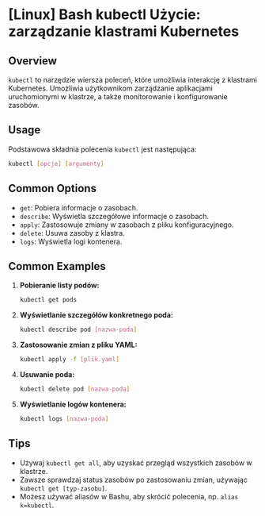 # [Linux] Bash kubectl Użycie: zarządzanie klastrami Kubernetes

## Overview
`kubectl` to narzędzie wiersza poleceń, które umożliwia interakcję z klastrami Kubernetes. Umożliwia użytkownikom zarządzanie aplikacjami uruchomionymi w klastrze, a także monitorowanie i konfigurowanie zasobów.

## Usage
Podstawowa składnia polecenia `kubectl` jest następująca:

```bash
kubectl [opcje] [argumenty]
```

## Common Options
- `get`: Pobiera informacje o zasobach.
- `describe`: Wyświetla szczegółowe informacje o zasobach.
- `apply`: Zastosowuje zmiany w zasobach z pliku konfiguracyjnego.
- `delete`: Usuwa zasoby z klastra.
- `logs`: Wyświetla logi kontenera.

## Common Examples
1. **Pobieranie listy podów:**
   ```bash
   kubectl get pods
   ```

2. **Wyświetlanie szczegółów konkretnego poda:**
   ```bash
   kubectl describe pod [nazwa-poda]
   ```

3. **Zastosowanie zmian z pliku YAML:**
   ```bash
   kubectl apply -f [plik.yaml]
   ```

4. **Usuwanie poda:**
   ```bash
   kubectl delete pod [nazwa-poda]
   ```

5. **Wyświetlanie logów kontenera:**
   ```bash
   kubectl logs [nazwa-poda]
   ```

## Tips
- Używaj `kubectl get all`, aby uzyskać przegląd wszystkich zasobów w klastrze.
- Zawsze sprawdzaj status zasobów po zastosowaniu zmian, używając `kubectl get [typ-zasobu]`.
- Możesz używać aliasów w Bashu, aby skrócić polecenia, np. `alias k=kubectl`.